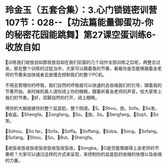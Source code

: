 # 玲金玉（五套合集）：3.心门锁链密训营 107节：028--【功法篇能量御蛋功-你的秘密花园能跳舞】第27课空蛋训练6-收放自如

🎼训练我们收放自如那收放自如在我们前面的几个动作全部训练之后呢，再整合过来。那在整个训练的过程当中，大家可以跟着我的节奏，看看你是否能够跟着金老师的节奏来加快或者去放慢去控制我们的整个PC机。

不用去管理你的呼吸，我们自然的呼吸就可以快速的去收缩我们的引导，跟着我的节奏开始。来时候的美人请你闭上你的眼睛，跟着听着金老师的声音，给大家带上我们的节奏。🎼好，双脚自然的打开，闭上眼睛。

用你的大脑链接你的整个盆底肌，整个阴道。🎼S。🎼Shou。放。Sofa。🎼So发。🎼收返。🎼Shengfa。🎼Zongfang。🎼So。🎼放。So。🎼Sengfang。🎼Sopf。🎼So发。

🎼Sohou。🎼So far。🎼Sofa。🎼Soffa。🎼Soffang。🎼Soba。🎼Song。🎼Sofang。🎼Sufang。🎼Shou。🎼So。🎼But。🎼Shengfa。

🎼收饭收饭收饭收饭收饭收饭收饭收。🎼Songba。🎼O是否能够跟得上金老师的节奏呢？大家可以通过这样的方式来呈现，来控制你的盆底肌的收缩的快慢以及收缩的力量。

